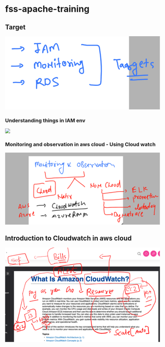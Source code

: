 # fss-apache-training
## Target 

<img src="tg.png">

### Understanding things in IAM env 

<img src="iam.png">

### Monitoring and observation in aws cloud - Using Cloud watch 

<img src="clwatch.png">

## Introduction to Cloudwatch in aws cloud 

<img src="cloudwatch2.png">


